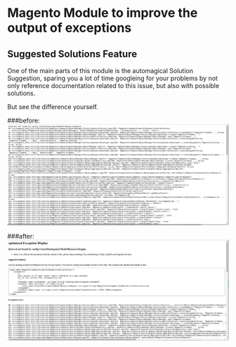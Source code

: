 Magento Module to improve the output of exceptions
==================================================





Suggested Solutions Feature
---------------------------

One of the main parts of this module is the automagical Solution Suggestion,
sparing you a lot of time googleing for your problems by not only reference documentation related to this issue,
but also with possible solutions.
 
 
But see the difference yourself.

###before:  
![before](/docs/res/example1_before.png)

###after:  
![after](/docs/res/example1_after.png)


